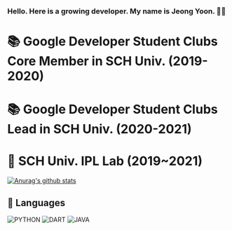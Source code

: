 ### Hello. Here is a growing developer. My name is Jeong Yoon. 🤔💨 

# 📚 Google Developer Student Clubs Core Member in SCH Univ. (2019-2020) 
# 📚 Google Developer Student Clubs Lead in SCH Univ. (2020-2021)
# 📕 SCH Univ. IPL Lab (2019~2021)

[![Anurag's github stats](https://github-readme-stats.vercel.app/api?username=JOLLA99&show_icons=true&theme=dracula)](https://github.com/anuraghazra/github-readme-stats)

## 💌 Languages
![PYTHON](https://img.shields.io/amo/stars/python?color=blue&label=python&logo=python&logoColor=yellow&style=for-the-badge) 
![DART](https://img.shields.io/amo/stars/python?color=black&label=dart&logo=dart&logoColor=blue&style=for-the-badge)
![JAVA](https://img.shields.io/amo/stars/python?color=black&label=java&logo=dart&logoColor=blue&style=for-the-badge)
<!--
**JOLLA99/JOLLA99** is a ✨ _special_ ✨ repository because its `README.md` (this file) appears on your GitHub profile.

Here are some ideas to get you started:

- 🔭 I’m currently working on ...
- 🌱 I’m currently learning ...
- 👯 I’m looking to collaborate on ...
- 🤔 I’m looking for help with ...
- 💬 Ask me about ...
- 📫 How to reach me: ...
- 😄 Pronouns: ...
- ⚡ Fun fact: ...
-->
